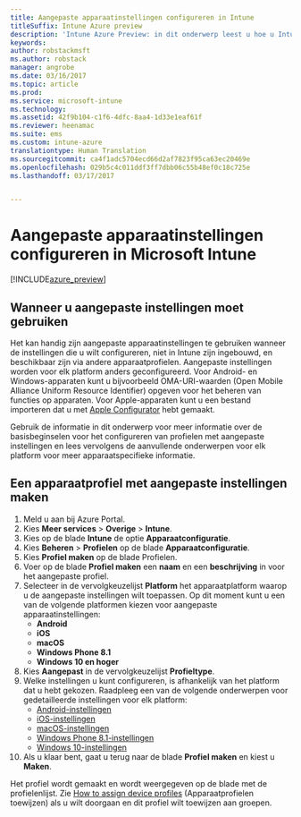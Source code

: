 ```yaml
---
title: Aangepaste apparaatinstellingen configureren in Intune
titleSuffix: Intune Azure preview
description: 'Intune Azure Preview: in dit onderwerp leest u hoe u Intune kunt gebruiken voor het configureren van aangepaste instellingen op de apparaten die u beheert.'
keywords: 
author: robstackmsft
ms.author: robstack
manager: angrobe
ms.date: 03/16/2017
ms.topic: article
ms.prod: 
ms.service: microsoft-intune
ms.technology: 
ms.assetid: 42f9b104-c1f6-4dfc-8aa4-1d33e1eaf61f
ms.reviewer: heenamac
ms.suite: ems
ms.custom: intune-azure
translationtype: Human Translation
ms.sourcegitcommit: ca4f1adc5704ecd66d2af7823f95ca63ec20469e
ms.openlocfilehash: 029b5c4c011ddf3ff7dbb06c55b48ef0c18c725e
ms.lasthandoff: 03/17/2017


---
```


# <a name="how-to-configure-custom-device-settings-in-microsoft-intune"></a>Aangepaste apparaatinstellingen configureren in Microsoft Intune

[!INCLUDE[azure_preview](../includes/azure_preview.md)]

## <a name="when-to-use-custom-settings"></a>Wanneer u aangepaste instellingen moet gebruiken

Het kan handig zijn aangepaste apparaatinstellingen te gebruiken wanneer de instellingen die u wilt configureren, niet in Intune zijn ingebouwd, en beschikbaar zijn via andere apparaatprofielen.
Aangepaste instellingen worden voor elk platform anders geconfigureerd. Voor Android- en Windows-apparaten kunt u bijvoorbeeld OMA-URI-waarden (Open Mobile Alliance Uniform Resource Identifier) opgeven voor het beheren van functies op apparaten. Voor Apple-apparaten kunt u een bestand importeren dat u met [Apple Configurator](https://itunes.apple.com/us/app/apple-configurator-2/id1037126344?mt=12) hebt gemaakt.

Gebruik de informatie in dit onderwerp voor meer informatie over de basisbeginselen voor het configureren van profielen met aangepaste instellingen en lees vervolgens de aanvullende onderwerpen voor elk platform voor meer apparaatspecifieke informatie.

## <a name="create-a-device-profile-containing-custom-settings"></a>Een apparaatprofiel met aangepaste instellingen maken

1. Meld u aan bij Azure Portal.
2. Kies **Meer services** > **Overige** > **Intune**.
3. Kies op de blade **Intune** de optie **Apparaatconfiguratie**.
2. Kies **Beheren** > **Profielen** op de blade **Apparaatconfiguratie**.
3. Kies **Profiel maken** op de blade Profielen.
4. Voer op de blade **Profiel maken** een **naam** en een **beschrijving** in voor het aangepaste profiel.
5. Selecteer in de vervolgkeuzelijst **Platform** het apparaatplatform waarop u de aangepaste instellingen wilt toepassen. Op dit moment kunt u een van de volgende platformen kiezen voor aangepaste apparaatinstellingen:
    - **Android**
    - **iOS**
    - **macOS**
    - **Windows Phone 8.1**
    - **Windows 10 en hoger**
6. Kies **Aangepast** in de vervolgkeuzelijst **Profieltype**.
7. Welke instellingen u kunt configureren, is afhankelijk van het platform dat u hebt gekozen. Raadpleeg een van de volgende onderwerpen voor gedetailleerde instellingen voor elk platform:
    - [Android-instellingen](custom-for-android.md)
    - [iOS-instellingen](custom-for-ios.md)
    - [macOS-instellingen](custom-for-macos.md)
    - [Windows Phone 8.1-instellingen](custom-for-windows-phone-8-1.md)
    - [Windows 10-instellingen](custom-for-windows-10.md)
8. Als u klaar bent, gaat u terug naar de blade **Profiel maken** en kiest u **Maken**.

Het profiel wordt gemaakt en wordt weergegeven op de blade met de profielenlijst.
Zie [How to assign device profiles](how-to-assign-device-profiles.md) (Apparaatprofielen toewijzen) als u wilt doorgaan en dit profiel wilt toewijzen aan groepen.


